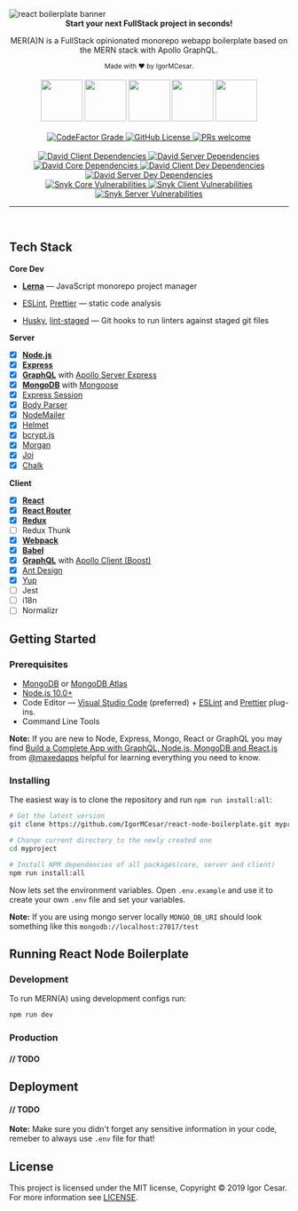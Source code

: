 <img src="https://user-images.githubusercontent.com/5064518/62132713-f3c25480-b2b3-11e9-9bb2-8447432ac980.png" alt="react boilerplate banner" align="center" />

<br>

<div align="center">
    <b>
        Start your next FullStack project in seconds!
    </b>
    <p>MER(A)N is a FullStack opinionated monorepo webapp boilerplate based on the MERN stack with Apollo GraphQL.</p>
    <sub>
        Made with ❤️ by <a ref="https://github.com/IgorMCesar">IgorMCesar</a>.
    </sub>
</div>

<br>

<div align="center">
  <img src="https://cdn.iconscout.com/icon/free/png-256/mongodb-5-1175140.png" height="75">
  <img src="https://cdn.iconscout.com/icon/free/png-256/express-8-1175029.png" height="75">
  <img src="https://upload.wikimedia.org/wikipedia/commons/thumb/4/47/React.svg/512px-React.svg.png" height="75">
  <img src="https://media.licdn.com/dms/image/C4E0BAQE19TrEXW022w/company-logo_200_200/0?e=2159024400&v=beta&t=KSA1haVf2zqXDG5scvlmrXltTNA3MkkLLQpolQrTBTU" height="75">
  <img src="https://nodejs.org/static/images/logo-hexagon-card.png" height="75">
</div>

<br>

<div align="center">
    <a href="https://img.shields.io/codefactor/grade/github/IgorMCesar/react-express-mongo-boilerplate">
    <img alt="CodeFactor Grade" src="https://img.shields.io/codefactor/grade/github/IgorMCesar/react-express-mongo-boilerplate">
  </a>
  <a href="https://img.shields.io/github/license/IgorMCesar/react-express-mongo-boilerplate?color=blue">
  	<img alt="GitHub License" src="https://img.shields.io/github/license/IgorMCesar/react-express-mongo-boilerplate?color=blue">
  </a>
  <a href="https://egghead.io/courses/how-to-contribute-to-an-open-source-project-on-github">
    <img alt="PRs welcome" src="https://img.shields.io/badge/PRs-welcome-brightgreen">
  </a>
</div>

<br>

<div align="center">
  <a href="https://img.shields.io/david/IgorMCesar/react-express-mongo-boilerplate?label=client%20dependencies&path=src/client">
    <img alt="David Client Dependencies" src="https://img.shields.io/david/IgorMCesar/react-express-mongo-boilerplate?label=client%20dependencies&path=src/client">
  </a>
  <a href="https://img.shields.io/david/IgorMCesar/react-express-mongo-boilerplate?label=server%20dependencies&path=src/server">
    <img alt="David Server Dependencies" src="https://img.shields.io/david/IgorMCesar/react-express-mongo-boilerplate?label=server%20dependencies&path=src/server">
  </a>
</div>
<div align="center">
  <a href="https://img.shields.io/david/dev/IgorMCesar/react-express-mongo-boilerplate?label=core%20devDependencies">
    <img alt="David Core Dependencies" src="https://img.shields.io/david/dev/IgorMCesar/react-express-mongo-boilerplate?label=core%20devDependencies">
  </a>
  <a href="https://img.shields.io/david/dev/IgorMCesar/react-express-mongo-boilerplate?label=client%20devDependencies&path=src/client">
    <img alt="David Client Dev Dependencies" src="https://img.shields.io/david/dev/IgorMCesar/react-express-mongo-boilerplate?label=client%20devDependencies&path=src/client">
  </a>
  <a href="https://img.shields.io/david/dev/IgorMCesar/react-express-mongo-boilerplate?label=server%20devDependencies&path=src/server">
    <img alt="David Server Dev Dependencies" src="https://img.shields.io/david/dev/IgorMCesar/react-express-mongo-boilerplate?label=server%20devDependencies&path=src/server">
  </a>
</div>
<div align="center">
    <a href="https://img.shields.io/snyk/vulnerabilities/github/IgorMCesar/react-express-mongo-boilerplatelabel=core%20vulnerabilities">
    <img alt="Snyk Core Vulnerabilities" src="https://img.shields.io/snyk/vulnerabilities/github/IgorMCesar/react-express-mongo-boilerplate?label=core%20vulnerabilities">
  </a>
  <a href="https://img.shields.io/snyk/vulnerabilities/github/IgorMCesar/react-express-mongo-boilerplate?&path=src/client/package.json&label=client%20vulnerabilities">
    <img alt="Snyk Client Vulnerabilities" src="https://img.shields.io/snyk/vulnerabilities/github/IgorMCesar/react-express-mongo-boilerplate?&path=src/client/package.json&label=client%20vulnerabilities">
  </a>
  <a href="https://img.shields.io/snyk/vulnerabilities/github/IgorMCesar/react-express-mongo-boilerplate?&path=src/server/package.json&label=server%20vulnerabilities">
    <img alt="Snyk Server Vulnerabilities" src="https://img.shields.io/snyk/vulnerabilities/github/IgorMCesar/react-express-mongo-boilerplate?&path=src/server/package.json&label=server%20vulnerabilities">
  </a>
</div>

<hr />

<br>

## Tech Stack

**Core Dev**

- **[Lerna](https://github.com/lerna/lerna)** —  JavaScript monorepo project manager

- [ESLint](https://eslint.org/), [Prettier](https://prettier.io/) —  static code analysis

- [Husky](https://github.com/typicode/husky), [lint-staged](https://github.com/okonet/lint-staged) — Git hooks to run linters against staged git files

**Server**

- [x] **[Node.js](https://nodejs.org)** 
- [x] **[Express](https://github.com/expressjs/express)**
- [x] **[GraphQL](http://graphql.org/)** with [Apollo Server Express](https://github.com/apollographql/apollo-server/tree/master/packages/apollo-server-express)
- [x] **[MongoDB](https://www.mongodb.com/)** with [Mongoose](https://github.com/Automattic/mongoose)
- [x] [Express Session](https://github.com/expressjs/session)
- [x] [Body Parser](https://github.com/expressjs/body-parser)
- [x] [NodeMailer](https://github.com/nodemailer/nodemailer)
- [x] [Helmet](https://github.com/helmetjs/helmet)
- [x] [bcrypt.js](https://github.com/dcodeIO/bcrypt.js)
- [x] [Morgan](https://github.com/expressjs/morgan)
- [x] [Joi](https://github.com/hapijs/joi)
- [x] [Chalk](https://github.com/chalk/chalk)

**Client**

- [x] **[React](https://reactjs.org/)** 
- [x] **[React Router](https://github.com/ReactTraining/react-router)**
- [x] **[Redux](https://redux.js.org/)**
- [ ] Redux Thunk
- [x] **[Webpack](https://github.com/webpack/webpack)**
- [x] **[Babel](https://babeljs.io/)**
- [x] **[GraphQL](http://graphql.org/)** with [Apollo Client (Boost)](https://github.com/apollographql/apollo-client/tree/master/packages/apollo-boost)
- [x] [Ant Design](https://ant.design/)
- [x] [Yup](https://github.com/jquense/yup)
- [ ] Jest
- [ ] i18n
- [ ] Normalizr

## Getting Started

### Prerequisites

- [MongoDB](https://www.mongodb.com/download-center/community) or [MongoDB Atlas](https://www.mongodb.com/cloud/atlas)
- [Node.js 10.0+](http://nodejs.org)
- Code Editor —  [Visual Studio Code](https://code.visualstudio.com/) (preferred) + [ESLint](https://marketplace.visualstudio.com/items?itemName=dbaeumer.vscode-eslint) and [Prettier](https://marketplace.visualstudio.com/items?itemName=esbenp.prettier-vscode) plug-ins.
- Command Line Tools

**Note:** If you are new to Node, Express, Mongo, React or GraphQL you may find
[Build a Complete App with GraphQL, Node.js, MongoDB and React.js](https://www.youtube.com/watch?v=7giZGFDGnkc&list=PL55RiY5tL51rG1x02Yyj93iypUuHYXcB_&index=1) from [@maxedapps](https://twitter.com/maxedapps) helpful for learning everything you need to know.

### Installing

The easiest way is to clone the repository and run `npm run install:all`:

```bash
# Get the latest version
git clone https://github.com/IgorMCesar/react-node-boilerplate.git myproject

# Change current directory to the newly created one
cd myproject

# Install NPM dependencies of all packages(core, server and client)
npm run install:all
```

Now lets set the environment variables. Open `.env.example` and use it to create your own `.env` file and set your variables.

**Note:** If you are using mongo server locally `MONGO_DB_URI` should look something like this `mongodb://localhost:27017/test`

## Running React Node Boilerplate

### Development

To run MERN(A) using development configs run:

```bash
npm run dev
```

### Production

#### // TODO

## Deployment

#### // TODO

**Note:** Make sure you didn't forget any sensitive information in your code, remeber to always use `.env` file for that!

## License

This project is licensed under the MIT license, Copyright © 2019 Igor Cesar. For more information see [LICENSE](https://github.com/IgorMCesar/react-express-mongo-boilerplate/blob/master/LICENSE).
